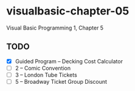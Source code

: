 # visualbasic-chapter-05
Visual Basic Programming 1, Chapter 5

## TODO
- [X] Guided Program – Decking Cost Calculator
- [ ] 2 – Comic Convention
- [ ] 3 – London Tube Tickets
- [ ] 5 – Broadway Ticket Group Discount
